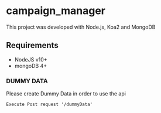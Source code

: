 # campaign_manager

This project was developed with Node.js, Koa2 and MongoDB

## Requirements

- NodeJS v10+
- mongoDB 4+

### DUMMY DATA
Please create Dummy Data in order to use the api
```
Execute Post request '/dummyData'
```

